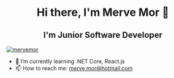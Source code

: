 <h1 align="center">Hi there, I'm Merve Mor 👋</h1>

<h2 align="center"> I'm Junior Software Developer </h2>

<p align="left"> <a href="https://github.com/ryo-ma/github-profile-trophy"><img src="https://github-profile-trophy.vercel.app/?username=mervemor" alt="mervemor" /></a> </p>

- 🌱 I’m currently learning .NET Core, React.js
- 📫 How to reach me: merve.mor@hotmail.com

<!--
**mervemor/mervemor** is a ✨ _special_ ✨ repository because its `README.md` (this file) appears on your GitHub profile.

Here are some ideas to get you started:

- 🔭 I’m currently working on ...
- 👯 I’m looking to collaborate on ...
- 🤔 I’m looking for help with ...
- 💬 Ask me about ...
- 😄 Pronouns: ...
- ⚡ Fun fact: ...
-->
